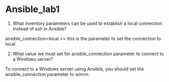 # Ansible_lab1

1. What inventory parameters can be used to establish a local connection instead of ssh in Ansible?

ansible_connection=local >> this is the parameter to set the connection to local

2. What value we must set for ansible_connection parameter to connect to a Windows server?

To connect to a Windows server using Ansible, you should set the ansible_connection parameter to winrm.




